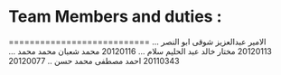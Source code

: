 # Team Members and duties :
===========================
الامير عبدالعزيز شوقى ابو النصر ... 20120113 
مختار خالد عبد الحليم سلام ...  20120116
محمد شعبان محمد محمد ... 20110343
احمد مصطفى محمد حسن .. 20120077
